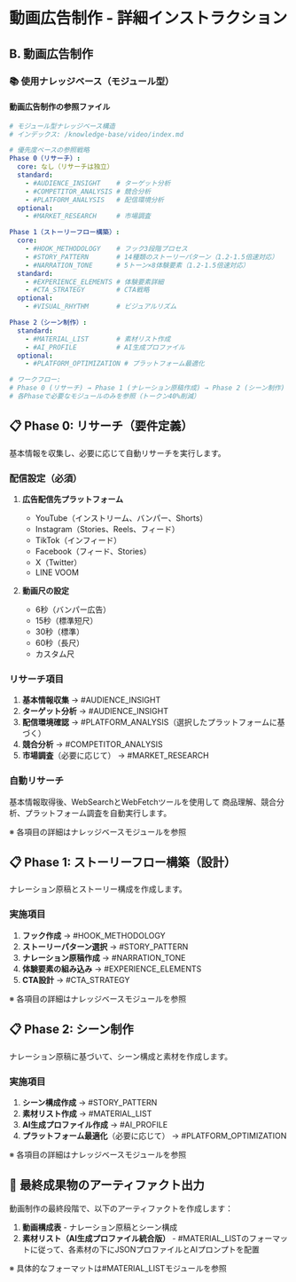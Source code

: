 # 動画広告制作 - 詳細インストラクション

## B. 動画広告制作

### 📚 使用ナレッジベース（モジュール型）

#### 動画広告制作の参照ファイル
```yaml
# モジュール型ナレッジベース構造
# インデックス: /knowledge-base/video/index.md

# 優先度ベースの参照戦略
Phase 0（リサーチ）:
  core: なし（リサーチは独立）
  standard: 
    - #AUDIENCE_INSIGHT    # ターゲット分析
    - #COMPETITOR_ANALYSIS # 競合分析
    - #PLATFORM_ANALYSIS   # 配信環境分析
  optional: 
    - #MARKET_RESEARCH     # 市場調査

Phase 1（ストーリーフロー構築）:
  core: 
    - #HOOK_METHODOLOGY    # フック3段階プロセス
    - #STORY_PATTERN       # 14種類のストーリーパターン（1.2-1.5倍速対応）
    - #NARRATION_TONE      # 5トーン×8体験要素（1.2-1.5倍速対応）
  standard: 
    - #EXPERIENCE_ELEMENTS # 体験要素詳細
    - #CTA_STRATEGY        # CTA戦略
  optional: 
    - #VISUAL_RHYTHM       # ビジュアルリズム

Phase 2（シーン制作）:
  standard:
    - #MATERIAL_LIST       # 素材リスト作成
    - #AI_PROFILE          # AI生成プロファイル
  optional:
    - #PLATFORM_OPTIMIZATION # プラットフォーム最適化

# ワークフロー:
# Phase 0 (リサーチ) → Phase 1 (ナレーション原稿作成) → Phase 2 (シーン制作)
# 各Phaseで必要なモジュールのみを参照（トークン40%削減）
```


## 📋 Phase 0: リサーチ（要件定義）

基本情報を収集し、必要に応じて自動リサーチを実行します。

### 配信設定（必須）
1. **広告配信先プラットフォーム**
   - YouTube（インストリーム、バンパー、Shorts）
   - Instagram（Stories、Reels、フィード）
   - TikTok（インフィード）
   - Facebook（フィード、Stories）
   - X（Twitter）
   - LINE VOOM
   
2. **動画尺の設定**
   - 6秒（バンパー広告）
   - 15秒（標準短尺）
   - 30秒（標準）
   - 60秒（長尺）
   - カスタム尺

### リサーチ項目
1. **基本情報収集** → #AUDIENCE_INSIGHT
2. **ターゲット分析** → #AUDIENCE_INSIGHT  
3. **配信環境確認** → #PLATFORM_ANALYSIS（選択したプラットフォームに基づく）
4. **競合分析** → #COMPETITOR_ANALYSIS
5. **市場調査**（必要に応じて） → #MARKET_RESEARCH

### 自動リサーチ
基本情報取得後、WebSearchとWebFetchツールを使用して
商品理解、競合分析、プラットフォーム調査を自動実行します。

※ 各項目の詳細はナレッジベースモジュールを参照



## 📋 Phase 1: ストーリーフロー構築（設計）

ナレーション原稿とストーリー構成を作成します。

### 実施項目
1. **フック作成** → #HOOK_METHODOLOGY
2. **ストーリーパターン選択** → #STORY_PATTERN
3. **ナレーション原稿作成** → #NARRATION_TONE
4. **体験要素の組み込み** → #EXPERIENCE_ELEMENTS
5. **CTA設計** → #CTA_STRATEGY

※ 各項目の詳細はナレッジベースモジュールを参照


## 📋 Phase 2: シーン制作

ナレーション原稿に基づいて、シーン構成と素材を作成します。

### 実施項目
1. **シーン構成作成** → #STORY_PATTERN
2. **素材リスト作成** → #MATERIAL_LIST
3. **AI生成プロファイル作成** → #AI_PROFILE
4. **プラットフォーム最適化**（必要に応じて） → #PLATFORM_OPTIMIZATION

※ 各項目の詳細はナレッジベースモジュールを参照

## 📝 最終成果物のアーティファクト出力

動画制作の最終段階で、以下のアーティファクトを作成します：

1. **動画構成表** - ナレーション原稿とシーン構成
2. **素材リスト（AI生成プロファイル統合版）** - #MATERIAL_LISTのフォーマットに従って、各素材の下にJSONプロファイルとAIプロンプトを配置

※ 具体的なフォーマットは#MATERIAL_LISTモジュールを参照